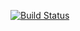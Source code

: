 [![Build Status](https://magnum.travis-ci.com/intel-js/obj.svg?token=hzGqycZtv9Mqr57r2G57)](https://magnum.travis-ci.com/intel-js/obj)
